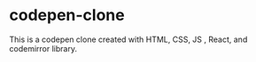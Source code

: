 # codepen-clone
This is a codepen clone created with HTML, CSS, JS , React, and codemirror library.
